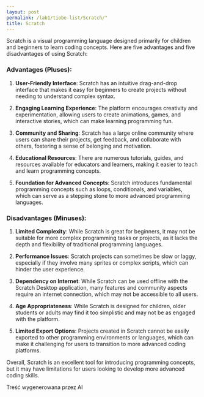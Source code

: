 ```yaml
---
layout: post
permalink: /lab1/tiobe-list/Scratch/"
title: Scratch
---
```

Scratch is a visual programming language designed primarily for children and beginners to learn coding concepts. Here are five advantages and five disadvantages of using Scratch:

### Advantages (Pluses):

1. **User-Friendly Interface**: Scratch has an intuitive drag-and-drop interface that makes it easy for beginners to create projects without needing to understand complex syntax.

2. **Engaging Learning Experience**: The platform encourages creativity and experimentation, allowing users to create animations, games, and interactive stories, which can make learning programming fun.

3. **Community and Sharing**: Scratch has a large online community where users can share their projects, get feedback, and collaborate with others, fostering a sense of belonging and motivation.

4. **Educational Resources**: There are numerous tutorials, guides, and resources available for educators and learners, making it easier to teach and learn programming concepts.

5. **Foundation for Advanced Concepts**: Scratch introduces fundamental programming concepts such as loops, conditionals, and variables, which can serve as a stepping stone to more advanced programming languages.

### Disadvantages (Minuses):

1. **Limited Complexity**: While Scratch is great for beginners, it may not be suitable for more complex programming tasks or projects, as it lacks the depth and flexibility of traditional programming languages.

2. **Performance Issues**: Scratch projects can sometimes be slow or laggy, especially if they involve many sprites or complex scripts, which can hinder the user experience.

3. **Dependency on Internet**: While Scratch can be used offline with the Scratch Desktop application, many features and community aspects require an internet connection, which may not be accessible to all users.

4. **Age Appropriateness**: While Scratch is designed for children, older students or adults may find it too simplistic and may not be as engaged with the platform.

5. **Limited Export Options**: Projects created in Scratch cannot be easily exported to other programming environments or languages, which can make it challenging for users to transition to more advanced coding platforms.

Overall, Scratch is an excellent tool for introducing programming concepts, but it may have limitations for users looking to develop more advanced coding skills.

Treść wygenerowana przez AI
